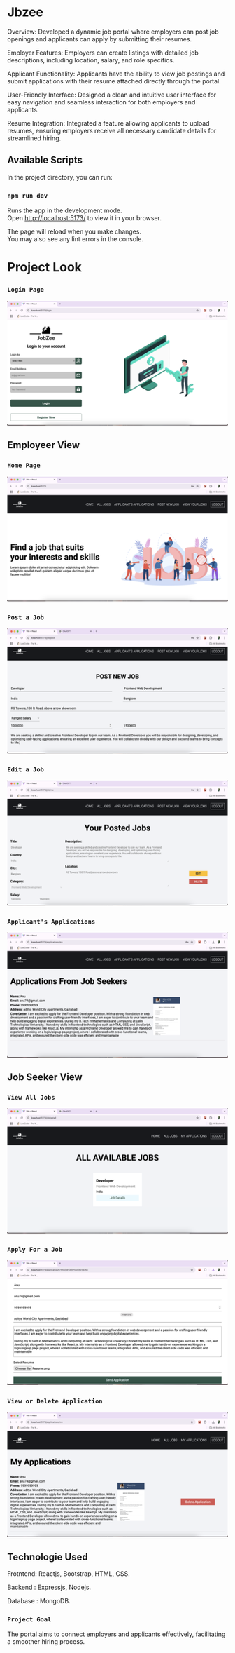 # Jbzee

Overview: Developed a dynamic job portal where employers can post job openings and applicants can apply by submitting their resumes.

Employer Features: Employers can create listings with detailed job descriptions, including location, salary, and role specifics.

Applicant Functionality: Applicants have the ability to view job postings and submit applications with their resume attached directly through the portal.

User-Friendly Interface: Designed a clean and intuitive user interface for easy navigation and seamless interaction for both employers and applicants.

Resume Integration: Integrated a feature allowing applicants to upload resumes, ensuring employers receive all necessary candidate details for streamlined hiring.

## Available Scripts

In the project directory, you can run:

### `npm run dev`

Runs the app in the development mode.\
Open [http://localhost:5173/](http://localhost:5173/) to view it in your browser.

The page will reload when you make changes.\
You may also see any lint errors in the console.

# Project Look


### `Login Page`


![image alt](https://github.com/Dhruvpanwar27/Jbzee/blob/ac37702ab9af6e4c3fc5562a9851cbc9055da2c8/Project%20Screenshots/Front.png)


## Employeer View


### `Home Page`


![image alt](https://github.com/Dhruvpanwar27/Jbzee/blob/ac37702ab9af6e4c3fc5562a9851cbc9055da2c8/Project%20Screenshots/home.png)


### `Post a Job`


![image alt](https://github.com/Dhruvpanwar27/Jbzee/blob/ac37702ab9af6e4c3fc5562a9851cbc9055da2c8/Project%20Screenshots/post%20a%20job.png)


### `Edit a Job`


![image alt](https://github.com/Dhruvpanwar27/Jbzee/blob/ac37702ab9af6e4c3fc5562a9851cbc9055da2c8/Project%20Screenshots/edit%20a%20job.png)


### `Applicant's Applications`


![image alt](https://github.com/Dhruvpanwar27/Jbzee/blob/ac37702ab9af6e4c3fc5562a9851cbc9055da2c8/Project%20Screenshots/applicant%20application.png)


## Job Seeker View


### `View All Jobs`


![image alt](https://github.com/Dhruvpanwar27/Jbzee/blob/ac37702ab9af6e4c3fc5562a9851cbc9055da2c8/Project%20Screenshots/all%20jobs.png)


### `Apply For a Job`


![image alt](https://github.com/Dhruvpanwar27/Jbzee/blob/ac37702ab9af6e4c3fc5562a9851cbc9055da2c8/Project%20Screenshots/application%20form.png)


### `View or Delete Application`


![image alt](https://github.com/Dhruvpanwar27/Jbzee/blob/ac37702ab9af6e4c3fc5562a9851cbc9055da2c8/Project%20Screenshots/my%20application.png)


## Technologie Used

Frotntend: Reactjs, Bootstrap, HTML, CSS.

Backend : Expressjs, Nodejs.

Database : MongoDB.

### `Project Goal`


The portal aims to connect employers and applicants effectively, facilitating a smoother hiring process.
